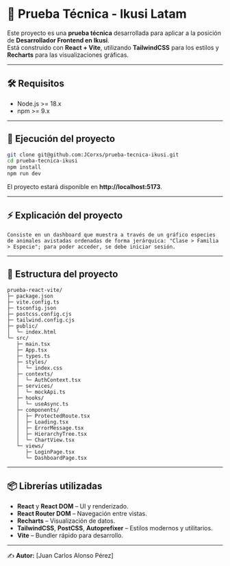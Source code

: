 # 🧪 Prueba Técnica - Ikusi Latam

Este proyecto es una **prueba técnica** desarrollada para aplicar a la posición de **Desarrollador Frontend en Ikusi**.  
Está construido con **React + Vite**, utilizando **TailwindCSS** para los estilos y **Recharts** para las visualizaciones gráficas.

---

## 🛠 Requisitos

- Node.js >= 18.x
- npm >= 9.x

---

## 🚀 Ejecución del proyecto

```bash
git clone git@github.com:JCorxs/prueba-tecnica-ikusi.git
cd prueba-tecnica-ikusi
npm install
npm run dev
```

El proyecto estará disponible en **http://localhost:5173**.

---

## ⚡ Explicación del proyecto

```
Consiste en un dashboard que muestra a través de un gráfico especies de animales avistadas ordenadas de forma jerárquica: "Clase > Familia > Especie"; para poder acceder, se debe iniciar sesión.

```


---

## 📂 Estructura del proyecto

```
prueba-react-vite/
├─ package.json
├─ vite.config.ts
├─ tsconfig.json
├─ postcss.config.cjs
├─ tailwind.config.cjs
├─ public/
│  └─ index.html
└─ src/
   ├─ main.tsx
   ├─ App.tsx
   ├─ types.ts
   ├─ styles/
   │  └─ index.css
   ├─ contexts/
   │  └─ AuthContext.tsx
   ├─ services/
   │  └─ mockApi.ts
   ├─ hooks/
   │  └─ useAsync.ts
   ├─ components/
   │  ├─ ProtectedRoute.tsx
   │  ├─ Loading.tsx
   │  ├─ ErrorMessage.tsx
   │  ├─ HierarchyTree.tsx
   │  └─ ChartView.tsx
   └─ views/
      ├─ LoginPage.tsx
      └─ DashboardPage.tsx
```

---

## 📦 Librerías utilizadas

- **React** y **React DOM** – UI y renderizado.
- **React Router DOM** – Navegación entre vistas.
- **Recharts** – Visualización de datos.
- **TailwindCSS**, **PostCSS**, **Autoprefixer** – Estilos modernos y utilitarios.
- **Vite** – Bundler rápido para desarrollo.

---

✍️ **Autor:** [Juan Carlos Alonso Pérez]
